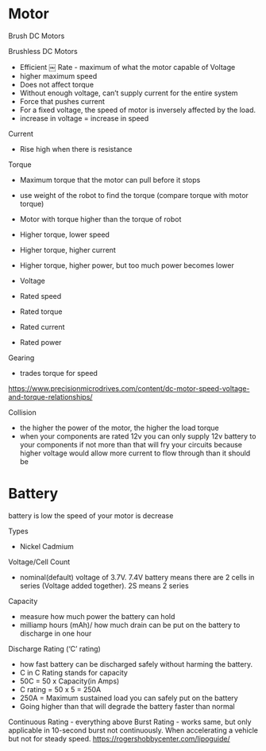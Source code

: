 # Motor
Brush DC Motors

Brushless DC Motors
- Efficient
￼
Rate - maximum of what the motor capable of
Voltage
- higher maximum speed 
- Does not affect torque
- Without enough voltage, can’t supply current for the entire system
- Force that pushes current
- For a fixed voltage, the speed of motor is inversely affected by the load.
- increase in voltage = increase in speed

Current
- Rise high when there is resistance

Torque
- Maximum torque that the motor can pull  before it stops
- use weight of the robot to find the torque (compare torque with motor torque)
- Motor with torque higher than the torque of robot
- Higher torque, lower speed
- Higher torque, higher current
- Higher torque, higher power, but too much power becomes lower

- Voltage
- Rated speed
- Rated torque
- Rated current
- Rated power

Gearing
- trades torque for speed

https://www.precisionmicrodrives.com/content/dc-motor-speed-voltage-and-torque-relationships/

Collision
- the higher the power of the motor, the higher the load torque
- when your components are rated 12v you can only supply 12v battery to your components if not more than that will fry your circuits because higher voltage would allow more current to flow through than it should be

# Battery
battery is low the speed of your motor is decrease

Types
- Nickel Cadmium

Voltage/Cell Count
- nominal(default) voltage of 3.7V. 7.4V battery means there are 2 cells in series (Voltage added together). 2S means 2 series

Capacity
- measure how much power the battery can hold
- milliamp hours (mAh)/ how much drain can be put on the battery to discharge in one hour

Discharge Rating (‘C’ rating)
- how fast battery can be discharged safely without harming the battery.
- C in C Rating stands for capacity
- 50C = 50 x Capacity(in Amps)
- C rating = 50 x 5 = 250A
- 250A = Maximum sustained load you can safely put on the battery
- Going higher than that will degrade the battery faster than normal

Continuous Rating - everything above
Burst Rating - works same, but only applicable in 10-second burst not continuously. When accelerating a vehicle but not for steady speed.
https://rogershobbycenter.com/lipoguide/


